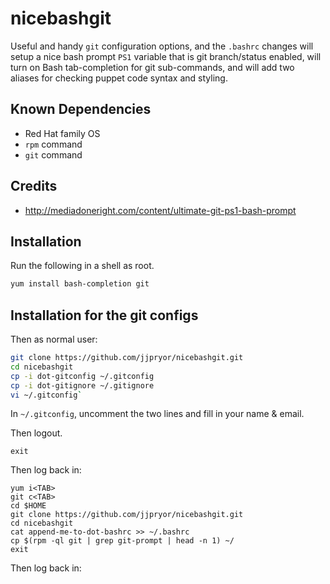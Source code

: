 # nicebashgit
Useful and handy `git` configuration options, and the `.bashrc` changes will
setup a nice bash prompt `PS1` variable that is git branch/status enabled,
will turn on Bash tab-completion for git sub-commands, and will add two aliases
for checking puppet code syntax and styling.

## Known Dependencies
+ Red Hat family OS
+ `rpm` command
+ `git` command

## Credits
+ http://mediadoneright.com/content/ultimate-git-ps1-bash-prompt

## Installation
Run the following in a shell as root.
```bash
yum install bash-completion git
```

## Installation for the git configs
Then as normal user:
```bash
git clone https://github.com/jjpryor/nicebashgit.git
cd nicebashgit
cp -i dot-gitconfig ~/.gitconfig
cp -i dot-gitignore ~/.gitignore
vi ~/.gitconfig`
```
In `~/.gitconfig`, uncomment the two lines and fill in your name & email.

Then logout.
```shell
exit
```

Then log back in:
```shell
yum i<TAB>
git c<TAB>
cd $HOME
git clone https://github.com/jjpryor/nicebashgit.git
cd nicebashgit
cat append-me-to-dot-bashrc >> ~/.bashrc
cp $(rpm -ql git | grep git-prompt | head -n 1) ~/
exit
```

Then log back in:

